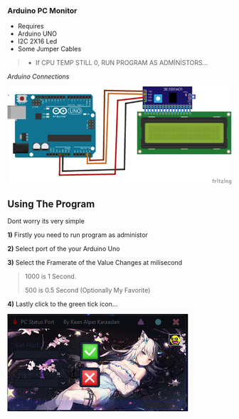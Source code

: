 ### Arduino PC Monitor

- Requires
- Arduino UNO
- I2C 2X16 Led
- Some Jumper Cables
> - If CPU TEMP STILL 0, RUN PROGRAM AS ADMİNİSTORS...

*Arduino Connections*

![](https://github.com/KaanAlper/Arduino-PC-Status/blob/main/Arduino%20Code/Arduino%20Connections.png)

## Using The Program

Dont worry its very simple

**1)** Firstly you need to run program as administor

**2)** Select port of the your Arduino Uno

**3)** Select the Framerate of the Value Changes at milisecond

> 1000 is 1 Second.
> 
> 500 is 0.5 Second (Optionally My Favorite)

**4)** Lastly click to the green tick icon...

![](https://github.com/KaanAlper/Arduino-PC-Status/blob/main/Program%20Code/resim_2022-10-13_201135864.png)
